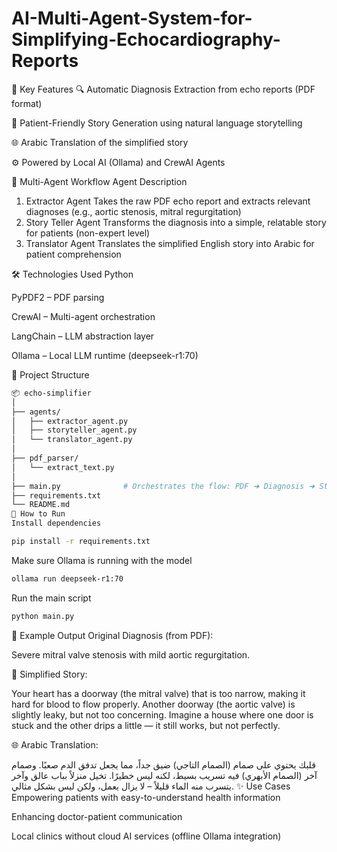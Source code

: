 # AI-Multi-Agent-System-for-Simplifying-Echocardiography-Reports

📌 Key Features
🔍 Automatic Diagnosis Extraction from echo reports (PDF format)

🧒 Patient-Friendly Story Generation using natural language storytelling

🌐 Arabic Translation of the simplified story

⚙️ Powered by Local AI (Ollama) and CrewAI Agents

🧠 Multi-Agent Workflow
Agent	Description
1. Extractor Agent	Takes the raw PDF echo report and extracts relevant diagnoses (e.g., aortic stenosis, mitral regurgitation)
2. Story Teller Agent	Transforms the diagnosis into a simple, relatable story for patients (non-expert level)
3. Translator Agent	Translates the simplified English story into Arabic for patient comprehension

🛠️ Technologies Used
Python

PyPDF2 – PDF parsing

CrewAI – Multi-agent orchestration

LangChain – LLM abstraction layer

Ollama – Local LLM runtime (deepseek-r1:70)

📁 Project Structure

```bash
📦 echo-simplifier
│
├── agents/
│   ├── extractor_agent.py
│   ├── storyteller_agent.py
│   └── translator_agent.py
│
├── pdf_parser/
│   └── extract_text.py
│
├── main.py              # Orchestrates the flow: PDF ➜ Diagnosis ➜ Story ➜ Arabic
├── requirements.txt
└── README.md
🚀 How to Run
Install dependencies
```
```bash
pip install -r requirements.txt
```
Make sure Ollama is running with the model

```bash
ollama run deepseek-r1:70
```
Run the main script
```bash
python main.py
```
📄 Example Output
Original Diagnosis (from PDF):

Severe mitral valve stenosis with mild aortic regurgitation.

🧒 Simplified Story:

Your heart has a doorway (the mitral valve) that is too narrow, making it hard for blood to flow properly. Another doorway (the aortic valve) is slightly leaky, but not too concerning. Imagine a house where one door is stuck and the other drips a little — it still works, but not perfectly.

🌐 Arabic Translation:

قلبك يحتوي على صمام (الصمام التاجي) ضيق جداً، مما يجعل تدفق الدم صعبًا. وصمام آخر (الصمام الأبهري) فيه تسريب بسيط، لكنه ليس خطيرًا. تخيل منزلاً بباب عالق وآخر يتسرب منه الماء قليلاً – لا يزال يعمل، ولكن ليس بشكل مثالي.
✨ Use Cases
Empowering patients with easy-to-understand health information

Enhancing doctor-patient communication

Local clinics without cloud AI services (offline Ollama integration)
